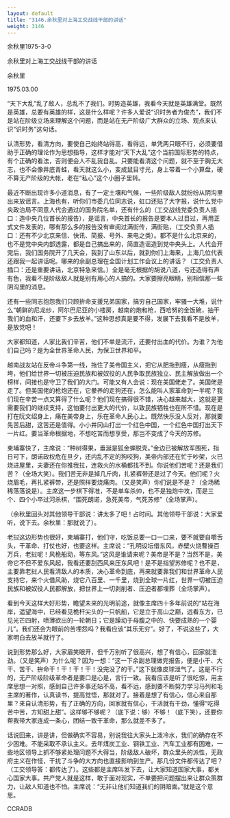 ```yaml
---
layout: default
title: "3146.余秋里对上海工交战线干部的讲话"
weight: 3146
---
```


余秋里1975-3-0

余秋里对上海工交战线干部的讲话

余秋里

1975.03.00

“天下大乱”乱了敌人，总乱不了我们。时势造英雄，我看今天就是英雄满堂。既然是英雄，总要有英雄的样，这是什么样呢？许多人爱说“识时务者为俊杰”，我们不是站在阶级立场来理解这个问题，而是站在无产阶级广大群众的立场、观点来认识“识时务”这句话。

认清形势，看清方向，要使自己始终站得高，看得远，单凭两只眼不行，必须要借助于正确的理论作为思想指导，这样才能对“天下大乱”这个当前国际形势的特点，有个正确的看法，否则便会人不乱我自乱。只要能看清这个问题，就不至于胸无大志，也不会像井底青蛙，看天就这么小，变成鼠目寸光，身上带着一个小算盘，硬不算无产阶级的大帐，老在“私心”这个小圈子里转。

最近不断出现许多小道消息，有了一定土壤和气候，一些阶级敌人就纷纷从阴沟里出来放谣言。上海也有，听你们市委几位同志说，虹口还贴了大字报，说什么党中央政治局不同意人代会通过的国务院名单，还有什么的（工交战线党委负责人插口：造中央几位首长的报告），是谣言，中央首长的报告是要本人过目过，再用正式文件发表的，哪有那么多的报告没有审阅过满街传，满街贴，（工交负责人插口：还有不少北京来信、快讯、简报、号外、来电之类）。都不是什么北京来的，也不是党中央内部透露，都是自己搞出来的，简直造谣造到党中央头上。人代会开完后，我们国务院开了几天会，我到了山东以后，就到你们上海来，上海几位代表还跟我一起讲话呢。哪来的余副总理在全国计划工作会议上的讲话？（工交负责人插口：还是重要讲话，北京特急来信。）全是毫无根据的胡说八道，亏还造得有声有色，我看不是阶级敌人就是别有用心的人搞的。大家要擦亮眼睛，别相信那一些阴沟里的消息。

还有一些同志抱怨我们只顾拚命支援兄弟国家，搞穷自己国家，牢骚一大堆，说什么“朝鲜的尼龙纱，阿尔巴尼亚的小楼房，越南的炮和枪，西哈努的金饭碗，抽干我们的血和汗，还要下乡去放羊。”这种思想真是要不得，发展下去我看不是放羊，是放党吧！

大家都知道，人家比我们辛苦，他们不单是流汗，还要付出血的代价。为谁？为他们自己吗？是为全世界革命人民，为保卫世界和平。

越南战友站在反帝斗争第一线，拖住了美帝国主义，把它从肥拖到瘦，从瘦拖到垮，他们给世界一切被压迫民族和被奴役的人民争取民族独立、民主解放做出一个榜样，间接也是守卫了我们的大门。可能又有人会说：现在美国佬走了。美国佬是走了。但美国佬的枪炮还在，它豢养的走狗还在，怎么能叫人家革命到一半呢？我们现在辛苦一点又算得了什么呢？他们现在搞得很不错，决心越来越大，这就是更需要我们的继续支持，这怕要付出更大的代价，以致民族牺牲也在所不惜。现在是打在阮文绍身上，痛在美帝身上，乐在革命人民心上。既然快乐没人反对，那就要先苦后甜，这苦还是值得。小小井冈山打出一个红色中国，一个红色中国打出天下一片红。要当革命根据地，不想吃苦而想享受，那岂不变成了今天的苏修。

柬埔寨快了，主席说：“种树得果，垂涎是狐金蝉脱壳。”金边已被解放军围死，指日可下，朗诺政权危在旦夕，还内乱不定的狗咬狗，美帝内部还在忙于吵架，火已烧进屋里，夫妻还在你推我拉，连救火的水桶都找不到。你说他们苦呢？还是我们苦？（全场大笑）。我们苦无非是掉几斤肉，扎紧裤带还是过了今天。他们呢？火烧眉毛，再扎紧裤带，还是照样要烧痛肉。（又是笑声）你们说是不是？（全场稀稀落落说是）。主席这一步棋下得准，不是单车杀帅，也不是独炮中攻，而是三个、四个小卒过河杀棋，“围死朗诺，急死美帝，气死苏修”（全场掌声）。

（余秋里回头对其他领导干部说：讲太多了吧！占时间。其他领导干部说：大家爱听，说下去。余秋里：那就说了）。

老挝这边形势也很好，柬埔寨打，他们守，吃饭总要一口一口来，要不就要自嚼舌头，干革命、打仗也好，也要这样。主席说：“孔明设坛借东风，赤壁火烧曹操百万兵，老挝呢！风桅船动，等东风。”这风是谁请来呢？美帝是不是？当然不是，美帝它不但不爱东风起，我看还要刮西风来压东风吧！是不是指望苏修呢？也不是，主要靠老挝人民看清敌人的本质，决心革命到底，再来就要靠我们和世界革命人民支持它，来个火借风助，烧它八百里、一千里，烧到全球一片红，世界一切被压迫民族和被奴役人民都解放，把世界上一切剥削者、压迫者都埋葬（全场掌声）。

看到今天这样大好形势，瞻望未来的光明前途，就像主席四十多年前说的“站在海岸，遥望海中，已经看见桅杆尖头的一只帆船，它是立于高山之巅，远看东方，已见光芒四射，喷薄欲出的一轮朝日；它是躁动于母腹之中的、快要成熟的一个婴儿”。我们还会为眼前的苦埋怨吗？我看应该“其乐无穷”。好了，不说这些了，大家明白去放羊就行了。

说到形势那么好，大家眉笑眼开，但千万别听了很高兴，想了有信心，回家就泄劲。（又是笑声）为什么呢？因为一想：“这一下余副总理做完报告，便是小干、大干、苦干、拚命干！干！干！干！没完没了的干。”这下就像皮球泄气了。这是不行的，无产阶级阶级革命者是要口是心是，言行一致。我看应该是听了很吃惊，用主席思想一对照，感到自己许多事还站不高，看不远，感到要不断努力学习马列和毛主席的著作，认真读书，提高觉悟，那就对了。接着是想了有信心，信心来自那里？来自认清形势，有了正确的方向，回家就有信心，干活就有干劲，懂得“吃得苦中苦，方知甜上甜”。这样够不够呢？（底下说：够）不够！（底下笑），还要你帮我带大家连成一条心，团结一致干革命，那么就差不多了。

话说回来，讲是讲，但做确实不容易，别说我往大家头上泼冷水，我们的确存在不少困难。不能采取不承认主义。去年煤炭工业、钢铁工业、汽车工业都有困难，一些地区领导上抓不够紧处理问题不大得当，阶级敌人破坏，群众里头的派性，无政府主义在作怪，干扰了斗争的大方向也直接影响到生产。那几份文件都传达了吧？（工交领导答：都传达了）。这些都是主席叫发下去，让大家知道国家大事，都关心国家大事。共产党人就是这样，敢于面对现实，不单要把问题摆出来让群众策群力，让敌人知道也不怕。主席说：“无非让他们知道我们的阴暗面。”就是这个意思。

CCRADB

